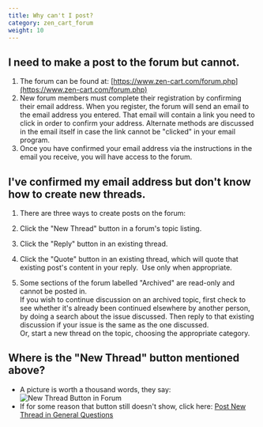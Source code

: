 ```yaml
---
title: Why can't I post? 
category: zen_cart_forum
weight: 10
---
```



## I need to make a post to the forum but cannot.

1.  The forum can be found at: [https://www.zen-cart.com/forum.php](https://www.zen-cart.com/forum.php)
2.  New forum members must complete their registration by confirming their email address. When you register, the forum will send an email to the email address you entered. That email will contain a link you need to click in order to confirm your address. Alternate methods are discussed in the email itself in case the link cannot be "clicked" in your email program.
3.  Once you have confirmed your email address via the instructions in the email you receive, you will have access to the forum.

## I've confirmed my email address but don't know how to create new threads.

1.  There are three ways to create posts on the forum:

1.  Click the "New Thread" button in a forum's topic listing.  

2.  Click the "Reply" button in an existing thread.
3.  Click the "Quote" button in an existing thread, which will quote that existing post's content in your reply.  Use only when appropriate.

3.  Some sections of the forum labelled "Archived" are read-only and cannot be posted in.  
    If you wish to continue discussion on an archived topic, first check to see whether it's already been continued elsewhere by another person, by doing a search about the issue discussed. Then reply to that existing discussion if your issue is the same as the one discussed.  
    Or, start a new thread on the topic, choosing the appropriate category.

## Where is the "New Thread" button mentioned above?

*   A picture is worth a thousand words, they say:  
    ![New Thread Button in Forum](https://www.zen-cart.com/info-pix/new-thread-button.jpg "New Thread Button in Forum")
*   If for some reason that button still doesn't show, click here: [Post New Thread in General Questions](https://www.zen-cart.com/newthread.php?do=newthread&f=128)

